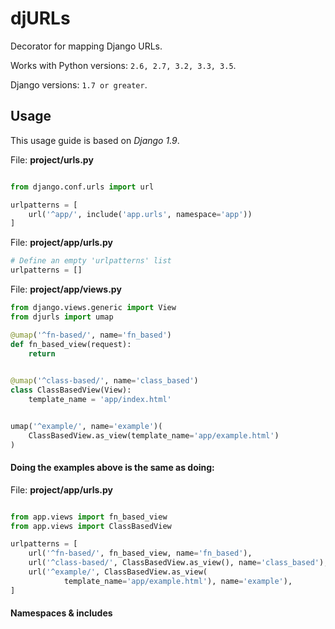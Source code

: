 # djURLs

Decorator for mapping Django URLs.

Works with Python versions: `2.6, 2.7, 3.2, 3.3, 3.5`.

Django versions: `1.7 or greater`.

## Usage

This usage guide is based on *Django 1.9*.


File: **project/urls.py**
```python

from django.conf.urls import url

urlpatterns = [
    url('^app/', include('app.urls', namespace='app'))
]

```


File: **project/app/urls.py**
```python
# Define an empty 'urlpatterns' list
urlpatterns = []
```


File: **project/app/views.py**
```python
from django.views.generic import View
from djurls import umap

@umap('^fn-based/', name='fn_based')
def fn_based_view(request):
    return
    

@umap('^class-based/', name='class_based')
class ClassBasedView(View):
    template_name = 'app/index.html'


umap('^example/', name='example')(
    ClassBasedView.as_view(template_name='app/example.html')
)
```


#### Doing the examples above is the same as doing:

File: **project/app/urls.py**
```python

from app.views import fn_based_view
from app.views import ClassBasedView

urlpatterns = [
    url('^fn-based/', fn_based_view, name='fn_based'),
    url('^class-based/', ClassBasedView.as_view(), name='class_based'),
    url('^example/', ClassBasedView.as_view(
            template_name='app/example.html'), name='example'),
]

```

#### Namespaces & includes

